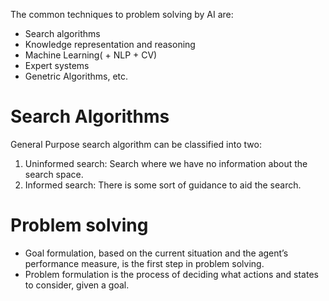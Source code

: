 The common techniques to problem solving by AI are:
- Search algorithms
- Knowledge representation and reasoning
- Machine Learning( + NLP + CV)
- Expert systems
- Genetric Algorithms, etc.

# Search Algorithms
General Purpose search algorithm can be classified into two:
 1. Uninformed search: Search where we have no information about the search space.
 2. Informed search: There is some sort of guidance to aid the search.

# Problem solving
- Goal formulation, based on the current situation and the agent’s performance measure, is the first step in problem solving.
- Problem formulation is the process of deciding what actions and states to consider, given a goal.

